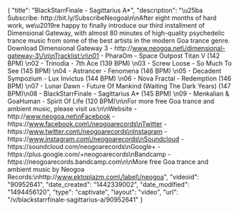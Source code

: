 {
    "title": "BlackStarrFinale - Sagittarius A*",
    "description": "\u25ba Subscribe: http:\/\/bit.ly\/SubscribeNeogoa\n\nAfter eight months of hard work, we\u2019re happy to finally introduce our third installment of Dimensional Gateway, with almost 80 minutes of high-quality psychedelic trance music from some of the best artists in the modern Goa trance genre. Download Dimensional Gateway 3 - http:\/\/www.neogoa.net\/dimensional-gateway-3\/\n\nTracklist:\n\n01 - PharaOm - Space Outpost Titan V (142 BPM) \n02 - Trinodia - 7th Ace (139 BPM) \n03 - Screw Loose - So Much To See (145 BPM) \n04 - Astrancer - Fenomena (146 BPM) \n05 - Decadent Sympozium - Lux Invictus (144 BPM) \n06 - Nova Fractal - Redemption (146 BPM) \n07 - Lunar Dawn - Future Of Mankind (Waiting The Dark Years) (147 BPM)\n08 - BlackStarrFinale - Sagittarius A* (145 BPM) \n09 - Menkalian & GoaHuman - Spirit Of Life (120 BPM)\n\nFor more free Goa trance and ambient music, please visit us:\n\nWebsite - http:\/\/www.neogoa.net\nFacebook - https:\/\/www.facebook.com\/neogoarecords\nTwitter - https:\/\/www.twitter.com\/neogoarecords\nInstagram - https:\/\/www.instagram.com\/neogoarecords\nSoundcloud - https:\/\/soundcloud.com\/neogoarecords\nGoogle+ - https:\/\/plus.google.com\/+neogoarecords\nBandcamp - https:\/\/neogoarecords.bandcamp.com\n\nMore free Goa trance and ambient music by Neogoa Records:\nhttp:\/\/www.ektoplazm.com\/label\/neogoa",
    "videoid": "90952641",
    "date_created": "1442339002",
    "date_modified": "1494456120",
    "type": "captivate",
    "layout": "video",
    "url": "\/v\/blackstarrfinale-sagittarius-a\/90952641"
}